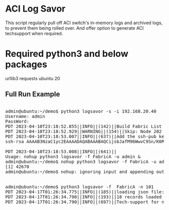 # ACI Log Savor 

This script regularly pull off ACI switch's in-memory logs and archived logs, to prevent them being rolled over.
And offer option to generate ACI techsupport when required.


# Required python3 and below packages

urllib3
requests
ubuntu 20


## Full Run Example

<pre>

admin@ubuntu:~/demo$ python3 logsavor -s -i 192.168.20.40
Username: admin
PassWord:
PDT 2023-04-10T23:18:52.855||INFO||(142)||Build Fabric List
PDT 2023-04-10T23:18:52.929||WARNING||(154)||Skip: Node 202 OOB mgmt address is not configured
PDT 2023-04-10T23:18:53.007||INFO||(637)||Add the ssh-pub key below to user admin on 192.168.20.40
ssh-rsa AAAAB3NzaC1yc2EAAAADAQABAAABAQCijsbJafM96WwvC9Sn/K0R2jAndTkkYAupH1OCtE5CQtcNi9V9Dt7FpfVk5+f1i7PgAAOve9MxBbgFBLq6Ed+pHQ2qTpzn8eRoTWffxUkrUGJXQcdOywqWOMkxRcmTrRhFttEQJTqn4SRm5ITlmhkgjeDBuCgQ4Cj5RZI5lUXicjbFO2v6ykiGzbcueNlU+hbcBxsb0LctzpiFvUHNeTbgKOfDulJZBrwRRPf8DrocBh1te0B2h1xU8amvku6qyB1UoMGuwssQrKCIap28KNVkJhZCFQJlciJQt0/Q5pPghrcC5NJdKv5aDGp2QXRq8Bz44qzrlAdPnt+oX9vUrHrH tianhe@aci-logviewer

PDT 2023-04-10T23:18:53.008||INFO||(641)||
Usage: nohup python3 logsavor -f FabricA -u admin &
admin@ubuntu:~/demo$ nohup python3 logsavor -f FabricA -u admin &
[1] 42670
admin@ubuntu:~/demo$ nohup: ignoring input and appending output to 'nohup.out'


admin@ubuntu:~/demo$ python3 logsavor -f  FabricA -n 101
PDT 2023-04-17T01:26:34.775||INFO||(185)||loading json file: CAP1/fabric_node.json
PDT 2023-04-17T01:26:34.790||INFO||(193)||18 records loaded from CAP1/fabric_node.json
PDT 2023-04-17T01:26:34.790||INFO||(697)||Tech-support for node 101 should start within 30 seconds
